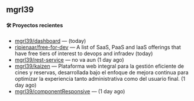 ## mgrl39 












#### 🛠 Proyectos recientes

- [mgrl39/dashboard](https://github.com/mgrl39/dashboard) —  (today)
- [ripienaar/free-for-dev](https://github.com/ripienaar/free-for-dev) — A list of SaaS, PaaS and IaaS offerings that have free tiers of interest to devops and infradev (today)
- [mgrl39/rest-service](https://github.com/mgrl39/rest-service) — no va aun  (1 day ago)
- [mgrl39/kaizen](https://github.com/mgrl39/kaizen) — Plataforma web integral para la gestión eficiente de cines y reservas, desarrollada bajo el enfoque de mejora continua para optimizar la experiencia tanto administrativa como del usuario final. (1 day ago)
- [mgrl39/componentResponsive](https://github.com/mgrl39/componentResponsive) —  (1 day ago)




